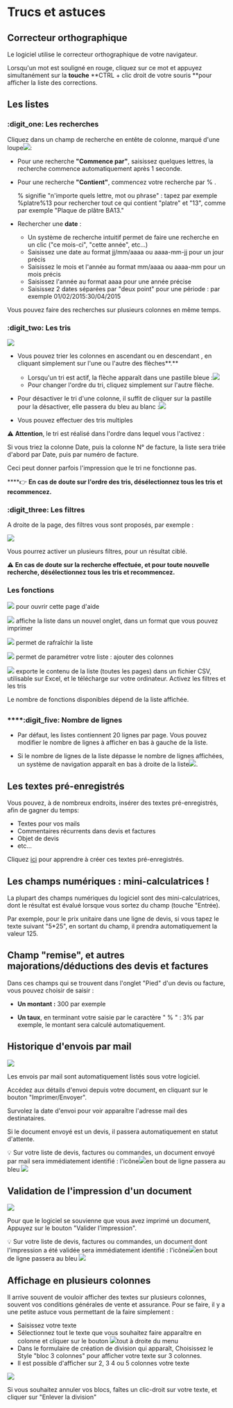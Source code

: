 # Trucs et astuces

## Correcteur orthographique



Le logiciel utilise le correcteur orthographique de votre navigateur.

Lorsqu'un mot est souligné en rouge, cliquez sur ce mot et appuyez simultanément sur la **touche** **CTRL +  clic droit de votre souris **pour afficher la liste des corrections.



## Les listes



### :digit_one: Les recherches

Cliquez dans un champ de recherche en entête de colonne, marqué d'une loupe![](../.gitbook/assets/screenshot-198-.png):

*   Pour une recherche **"Commence par"**, saisissez quelques lettres, la recherche commence automatiquement après 1 seconde.


*   Pour une recherche **"Contient"**, commencez votre recherche par % .

    % signifie "n'importe quels lettre, mot ou phrase" : tapez par exemple %platre%13 pour rechercher tout ce qui contient "platre" et "13", comme par exemple "Plaque de plâtre BA13."


* Rechercher une **date** :
  * Un système de recherche intuitif permet de faire une recherche en un clic ("ce mois-ci", "cette année", etc...)
  * Saisissez une date au format jj/mm/aaaa ou aaaa-mm-jj pour un jour précis
  * Saisissez le mois et l'année au format mm/aaaa ou aaaa-mm pour un mois précis
  * Saisissez l'année au format aaaa pour une année précise
  * Saisissez 2 dates séparées par "deux point" pour une période : par exemple 01/02/2015:30/04/2015

Vous pouvez faire des recherches sur plusieurs colonnes en même temps.



### :digit_two: **Les tris**

![](../.gitbook/assets/screenshot-200a-.png)

* Vous pouvez trier les colonnes en ascendant  ou en descendant , en cliquant simplement sur l'une ou l'autre des flèches**.**
  * Lorsqu'un tri est actif, la flèche apparaît dans une pastille bleue :![](../.gitbook/assets/screenshot-201-.png)
  *   Pour changer l'ordre du tri, cliquez simplement sur l'autre flèche.


*   Pour désactiver le tri d'une colonne, il suffit de cliquer sur la pastille pour la désactiver, elle passera du bleu au blanc :![](../.gitbook/assets/screenshot-202-.png)


* Vous pouvez effectuer des tris multiples

:warning: **Attention**, le tri est réalisé dans l'ordre dans lequel vous l'activez :

Si vous triez la colonne Date, puis la colonne N° de facture, la liste sera triée d'abord par Date, puis par numéro de facture.

Ceci peut donner parfois l'impression que le tri ne fonctionne pas.

****:point_right: **En cas de doute sur l'ordre des tris, désélectionnez tous les tris et recommencez.**



### :digit_three: Les filtres

A droite de la page, des filtres vous sont proposés, par exemple :

![](../.gitbook/assets/screenshot-209-.png)

Vous pourrez activer un plusieurs filtres, pour un résultat ciblé.

:warning: **En cas de doute sur la recherche effectuée, et pour toute nouvelle recherche, désélectionnez tous les tris et recommencez.**



### **Les fonctions**



![](../.gitbook/assets/info.png) pour ouvrir cette page d'aide

![](../.gitbook/assets/printer.png) affiche la liste dans un nouvel onglet, dans un format que vous pouvez imprimer

![](../.gitbook/assets/refresh.png) permet de rafraîchir la liste

![](../.gitbook/assets/cogs.png) permet de paramétrer votre liste : ajouter des colonnes 

![](../.gitbook/assets/export.png) exporte le contenu de la liste (toutes les pages) dans un fichier CSV, utilisable sur Excel, et le télécharge sur votre ordinateur. Activez les filtres et les tris 

 Le nombre de fonctions disponibles dépend de la liste affichée.

##

### ****:digit_five: **Nombre de lignes**

*   Par défaut, les listes contiennent 20 lignes par page. Vous pouvez modifier le nombre de lignes à afficher en bas à gauche de la liste.


* Si le nombre de lignes de la liste dépasse le nombre de lignes affichées, un système de navigation apparaît en bas à droite de la liste![](../.gitbook/assets/screenshot-207-.png).



## Les textes pré-enregistrés



Vous pouvez, à de nombreux endroits, insérer des textes pré-enregistrés, afin de gagner du temps: 

* Textes pour vos mails
* Commentaires récurrents dans devis et factures
* Objet de devis
* etc...

Cliquez [ici](../les-plus-du-logiciel/bibliotheque-de-textes.md) pour apprendre à créer ces textes pré-enregistrés.



## Les champs numériques : mini-calculatrices !



La plupart des champs numériques du logiciel sont des mini-calculatrices, dont le résultat est évalué lorsque vous sortez du champ (touche "Entrée).

Par exemple, pour le prix unitaire dans une ligne de devis, si vous tapez le texte suivant "5\*25", en sortant du champ, il prendra automatiquement la valeur 125.



## Champ "remise", et autres majorations/déductions des devis et factures



Dans ces champs qui se trouvent dans l'onglet "Pied" d'un devis ou facture, vous pouvez choisir de saisir : 

*   **Un montant :** 300 par exemple


* **Un taux**, en terminant votre saisie par le caractère " % " : 3% par exemple, le montant sera calculé automatiquement.

## **Historique d**'envoi**s** par mail

![](../.gitbook/assets/screenshot-70-.png)

Les envois par mail sont automatiquement listés sous votre logiciel.

Accédez aux détails d'envoi depuis votre document, en cliquant sur le bouton "Imprimer/Envoyer".

Survolez la date d'envoi pour voir apparaître l'adresse mail des destinataires.

Si le document envoyé est un devis, il passera automatiquement en statut d'attente.

:bulb: Sur votre liste de devis, factures ou commandes, un document envoyé par mail sera immédiatement identifié : l'icône![](../.gitbook/assets/screenshot-185a-.png)en bout de ligne passera au bleu ![](../.gitbook/assets/screenshot-211-.png) 

## Validation de l'impression d'un document

![](../.gitbook/assets/screenshot-74-.png)

Pour que le logiciel se souvienne que vous avez imprimé un document, Appuyez sur le bouton "Valider l'impression".

:bulb: Sur votre liste de devis, factures ou commandes, un document dont l'impression a été validée sera immédiatement identifié : l'icône![](../.gitbook/assets/screenshot-185a-.png)en bout de ligne passera au bleu ![](../.gitbook/assets/screenshot-211-.png) 

## Affichage en plusieurs colonnes

Il arrive souvent de vouloir afficher des textes sur plusieurs colonnes, souvent vos conditions générales de vente et assurance. Pour se faire, il y a une petite astuce vous permettant de la faire simplement :

* Saisissez votre texte
* Sélectionnez tout le texte que vous souhaitez faire apparaître en colonne et cliquer sur le bouton ![](<../.gitbook/assets/image (5).png>)tout à droite du menu
* Dans le formulaire de création de division qui apparaît, Choisissez le Style "bloc 3 colonnes" pour afficher votre texte sur 3 colonnes. 
* Il est possible d'afficher sur 2, 3 4 ou 5 colonnes votre texte

![](<../.gitbook/assets/image (7).png>)

Si vous souhaitez annuler vos blocs, faîtes un clic-droit sur votre texte, et cliquer sur "Enlever la division"
